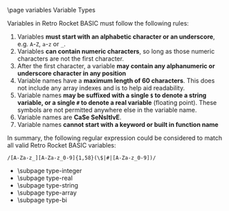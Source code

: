 \page variables Variable Types

Variables in Retro Rocket BASIC must follow the following rules:

1. Variables **must start with an alphabetic character or an underscore**, e.g. `A`-`Z`, `a`-`z` or `_`.
2. Variables **can contain numeric characters**, so long as those numeric characters are not the first character.
3. After the first character, a variable **may contain any alphanumeric or underscore character in any position**
4. Variable names have a **maximum length of 60 characters**. This does not include any array indexes and is to help aid readability.
5. Variable names **may be suffixed with a single `$` to denote a string variable, or a single `#` to denote a real variable** (floating point). These symbols are not permitted anywhere else in the variable name.
6. Variable names are **CaSe SeNsItIvE**.
7. Variable names **cannot start with a keyword or built in function name**

In summary, the following regular expression could be considered to match all valid Retro Rocket BASIC variables:
```
/[A-Za-z_][A-Za-z_0-9]{1,58}(\$|#|[A-Za-z_0-9])/
```

- \subpage type-integer
- \subpage type-real
- \subpage type-string
- \subpage type-array
- \subpage type-bi
